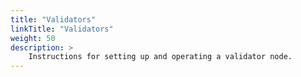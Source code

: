 ```yaml
---
title: "Validators"
linkTitle: "Validators"
weight: 50
description: >
    Instructions for setting up and operating a validator node.
---
```

